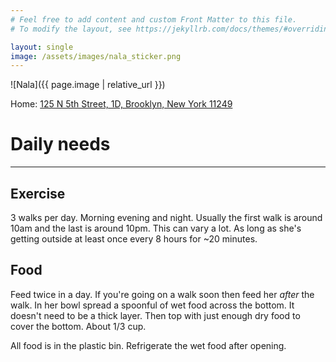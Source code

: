 ```yaml
---
# Feel free to add content and custom Front Matter to this file.
# To modify the layout, see https://jekyllrb.com/docs/themes/#overriding-theme-defaults

layout: single
image: /assets/images/nala_sticker.png
---
```

![Nala]({{ page.image | relative_url }})

Home: [125 N 5th Street, 1D, Brooklyn, New York 11249](https://maps.app.goo.gl/e6iE2HwzSQZBux7o8)

# Daily needs
----
## Exercise
3 walks per day. Morning evening and night. Usually the first walk is around 10am and the last is around 10pm. 
This can vary a lot. As long as she's getting outside at least once every 8 hours for ~20 minutes. 

## Food
Feed twice in a day. If you're going on a walk soon then feed her *after* the walk. 
In her bowl spread a spoonful of wet food across the bottom. It doesn't need to be a thick layer. Then top with just enough dry food to cover the bottom. About 1/3 cup. 

All food is in the plastic bin. Refrigerate the wet food after opening. 
